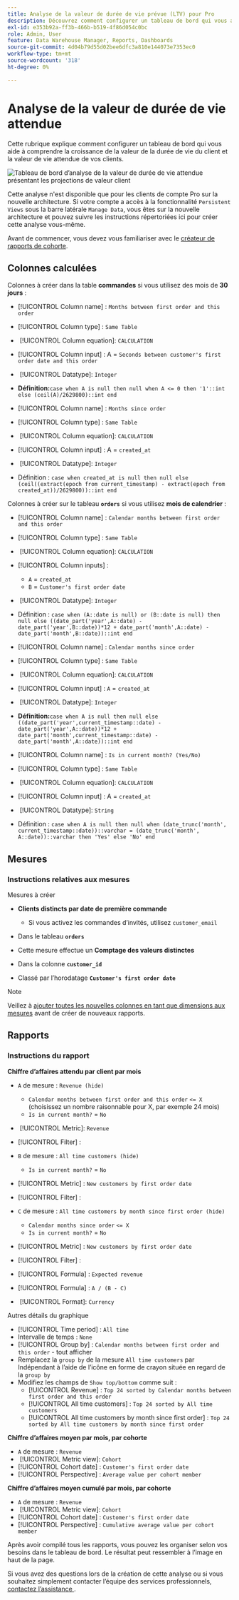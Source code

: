 ```yaml
---
title: Analyse de la valeur de durée de vie prévue (LTV) pour Pro
description: Découvrez comment configurer un tableau de bord qui vous aide à comprendre la croissance de la valeur de la durée de vie du client et la valeur de durée de vie attendue de vos clients.
exl-id: e353b92a-ff3b-466b-b519-4f86d054c0bc
role: Admin, User
feature: Data Warehouse Manager, Reports, Dashboards
source-git-commit: 4d04b79d55d02bee6dfc3a810e144073e7353ec0
workflow-type: tm+mt
source-wordcount: '318'
ht-degree: 0%

---
```


# Analyse de la valeur de durée de vie attendue

Cette rubrique explique comment configurer un tableau de bord qui vous aide à comprendre la croissance de la valeur de la durée de vie du client et la valeur de vie attendue de vos clients.

![Tableau de bord d’analyse de la valeur de durée de vie attendue présentant les projections de valeur client](../../assets/exp-lifetim-value-anyalysis.png)

Cette analyse n&#39;est disponible que pour les clients de compte Pro sur la nouvelle architecture. Si votre compte a accès à la fonctionnalité `Persistent Views` sous la barre latérale `Manage Data`, vous êtes sur la nouvelle architecture et pouvez suivre les instructions répertoriées ici pour créer cette analyse vous-même.

Avant de commencer, vous devez vous familiariser avec le [créateur de rapports de cohorte](../dev-reports/cohort-rpt-bldr.md).

## Colonnes calculées

Colonnes à créer dans la table **commandes** si vous utilisez des mois de **30 jours** :

* [!UICONTROL Column name] : `Months between first order and this order`
* [!UICONTROL Column type] : `Same Table`
* &#x200B;
  [!UICONTROL Column equation]: `CALCULATION`
* [!UICONTROL Column input] : A = `Seconds between customer's first order date and this order`
* &#x200B;
  [!UICONTROL Datatype]: `Integer`
* **Définition:**`case when A is null then null when A <= 0 then '1'::int else (ceil(A)/2629800)::int end`

* [!UICONTROL Column name] : `Months since order`
* [!UICONTROL Column type] : `Same Table`
* &#x200B;
  [!UICONTROL Column equation]: `CALCULATION`
* [!UICONTROL Column input] : A = `created_at`
* &#x200B;
  [!UICONTROL Datatype]: `Integer`
* Définition : `case when created_at is null then null else (ceil((extract(epoch from current_timestamp) - extract(epoch from created_at))/2629800))::int end`

Colonnes à créer sur le tableau **`orders`** si vous utilisez **mois de calendrier** :

* [!UICONTROL Column name] : `Calendar months between first order and this order`
* [!UICONTROL Column type] : `Same Table`
* &#x200B;
  [!UICONTROL Column equation]: `CALCULATION`
* [!UICONTROL Column inputs] :
   * `A` = `created_at`
   * `B` = `Customer's first order date`

* &#x200B;
  [!UICONTROL Datatype]: `Integer`
* Définition : `case when (A::date is null) or (B::date is null) then null else ((date_part('year',A::date) - date_part('year',B::date))*12 + date_part('month',A::date) - date_part('month',B::date))::int end`

* [!UICONTROL Column name] : `Calendar months since order`
* [!UICONTROL Column type] : `Same Table`
* &#x200B;
  [!UICONTROL Column equation]: `CALCULATION`
* [!UICONTROL Column input] : `A` = `created_at`
* &#x200B;
  [!UICONTROL Datatype]: `Integer`
* **Définition:**`case when A is null then null else ((date_part('year',current_timestamp::date) - date_part('year',A::date))*12 + date_part('month',current_timestamp::date) - date_part('month',A::date))::int end`

* [!UICONTROL Column name] : `Is in current month? (Yes/No)`
* [!UICONTROL Column type] : `Same Table`
* &#x200B;
  [!UICONTROL Column equation]: `CALCULATION`
* [!UICONTROL Column input] : A = `created_at`
* &#x200B;
  [!UICONTROL Datatype]: `String`
* Définition : `case when A is null then null when (date_trunc('month', current_timestamp::date))::varchar = (date_trunc('month', A::date))::varchar then 'Yes' else 'No' end`

## Mesures

### Instructions relatives aux mesures

Mesures à créer

* **Clients distincts par date de première commande**
   * Si vous activez les commandes d’invités, utilisez `customer_email`

* Dans le tableau **`orders`**
* Cette mesure effectue un **Comptage des valeurs distinctes**
* Dans la colonne **`customer_id`**
* Classé par l’horodatage **`Customer's first order date`**

>[!NOTE]
>
>Veillez à [ajouter toutes les nouvelles colonnes en tant que dimensions aux mesures](../../data-analyst/data-warehouse-mgr/manage-data-dimensions-metrics.md) avant de créer de nouveaux rapports.

## Rapports

### Instructions du rapport

**Chiffre d’affaires attendu par client par mois**

* `A` de mesure : `Revenue (hide)`
   * `Calendar months between first order and this order` `<= X` (choisissez un nombre raisonnable pour X, par exemple 24 mois)
   * `Is in current month?` = `No`

* &#x200B;
  [!UICONTROL Metric]: `Revenue`
* [!UICONTROL Filter] :

* `B` de mesure : `All time customers (hide)`
   * `Is in current month?` = `No`

* [!UICONTROL Metric] : `New customers by first order date`
* [!UICONTROL Filter] :

* `C` de mesure : `All time customers by month since first order (hide)`
   * `Calendar months since order` `<= X`
   * `Is in current month?` = `No`

* [!UICONTROL Metric] : `New customers by first order date`
* [!UICONTROL Filter] :

* [!UICONTROL Formula] : `Expected revenue`
* [!UICONTROL Formula] : `A / (B - C)`
* &#x200B;
  [!UICONTROL Format]: `Currency`

Autres détails du graphique

* [!UICONTROL Time period] : `All time`
* Intervalle de temps : `None`
* [!UICONTROL Group by] : `Calendar months between first order and this order` - tout afficher
* Remplacez la `group by` de la mesure `All time customers` par Indépendant à l’aide de l’icône en forme de crayon située en regard de la `group by`
* Modifiez les champs de `Show top/bottom` comme suit :
   * [!UICONTROL Revenue] : `Top 24 sorted by Calendar months between first order and this order`
   * [!UICONTROL All time customers] : `Top 24 sorted by All time customers`
   * [!UICONTROL All time customers by month since first order] : `Top 24 sorted by All time customers by month since first order`

**Chiffre d’affaires moyen par mois, par cohorte**

* `A` de mesure : `Revenue`
* &#x200B;
  [!UICONTROL Metric view]: `Cohort`
* [!UICONTROL Cohort date] : `Customer's first order date`
* [!UICONTROL Perspective] : `Average value per cohort member`

**Chiffre d’affaires moyen cumulé par mois, par cohorte**

* `A` de mesure : `Revenue`
* &#x200B;
  [!UICONTROL Metric view]: `Cohort`
* [!UICONTROL Cohort date] : `Customer's first order date`
* [!UICONTROL Perspective] : `Cumulative average value per cohort member`

Après avoir compilé tous les rapports, vous pouvez les organiser selon vos besoins dans le tableau de bord. Le résultat peut ressembler à l’image en haut de la page.

Si vous avez des questions lors de la création de cette analyse ou si vous souhaitez simplement contacter l’équipe des services professionnels, [contactez l’assistance &#x200B;](https://experienceleague.adobe.com/docs/commerce-knowledge-base/kb/troubleshooting/miscellaneous/mbi-service-policies.html?lang=fr).
